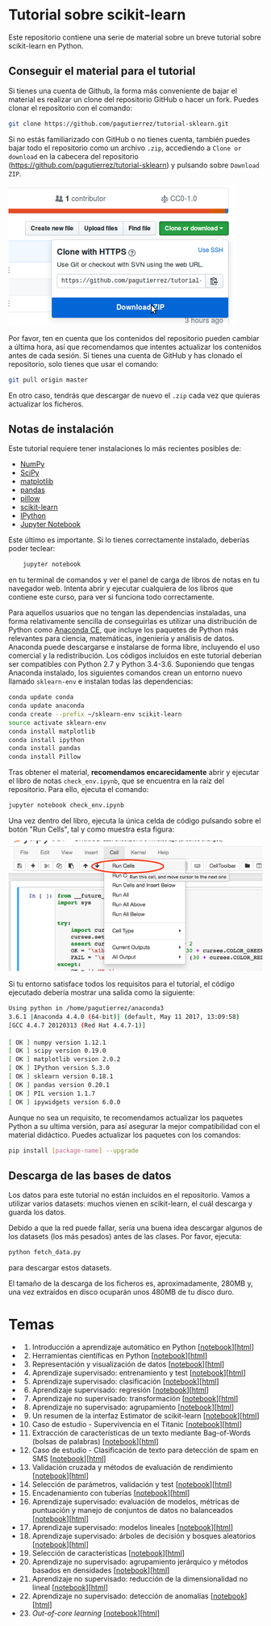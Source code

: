 Tutorial sobre scikit-learn
===========================


Este repositorio contiene una serie de material sobre un breve tutorial sobre scikit-learn en Python.


Conseguir el material para el tutorial
------------------

Si tienes una cuenta de Github, la forma más conveniente de bajar el material es realizar un clone del repositorio GitHub o hacer un fork. Puedes clonar el repositorio con el comando:
```bash
git clone https://github.com/pagutierrez/tutorial-sklearn.git

```

Si no estás familiarizado con GitHub o no tienes cuenta, también puedes bajar todo el repositorio como un archivo `.zip`, accediendo a ``Clone or download`` en la cabecera del repositorio (https://github.com/pagutierrez/tutorial-sklearn) y pulsando sobre ``Download ZIP``.

![](images/download-repo.png)

Por favor, ten en cuenta que los contenidos del repositorio pueden cambiar a última hora, así que recomendamos que intentes actualizar los contenidos antes de cada sesión. Si tienes una cuenta de GitHub y has clonado el repositorio, solo tienes que usar el comando:
```bash
git pull origin master
```
En otro caso, tendrás que descargar de nuevo el `.zip` cada vez que quieras actualizar los ficheros.


Notas de instalación
--------------------

Este tutorial requiere tener instalaciones lo más recientes posibles de:

- [NumPy](http://www.numpy.org)
- [SciPy](http://www.scipy.org)
- [matplotlib](http://matplotlib.org)
- [pandas](http://pandas.pydata.org)
- [pillow](https://python-pillow.org)
- [scikit-learn](http://scikit-learn.org/stable/)
- [IPython](http://ipython.readthedocs.org/en/stable/)
- [Jupyter Notebook](http://jupyter.org)


Este último es importante. Si lo tienes correctamente instalado, deberías poder teclear:
```bash
    jupyter notebook
```
en tu terminal de comandos y ver el panel de carga de libros de notas en tu navegador web. Intenta abrir y ejecutar cualquiera de los libros que contiene este curso, para ver si funciona todo correctamente.

Para aquellos usuarios que no tengan las dependencias instaladas, una forma relativamente sencilla de conseguirlas es utilizar una distribución de Python como [Anaconda CE](http://store.continuum.io/ "Anaconda CE"), que incluye los paquetes de Python más relevantes para ciencia, matemáticas, ingeniería y análisis de datos. Anaconda puede descargarse e instalarse de forma libre, incluyendo el uso comercial y la redistribución. Los códigos incluidos en este tutorial deberían ser compatibles con Python 2.7 y Python 3.4-3.6. Suponiendo que tengas Anaconda instalado, los siguientes comandos crean un entorno nuevo llamado `sklearn-env` e instalan todas las dependencias:
```bash
conda update conda
conda update anaconda
conda create --prefix ~/sklearn-env scikit-learn
source activate sklearn-env
conda install matplotlib
conda install ipython
conda install pandas
conda install Pillow
```

Tras obtener el material, **recomendamos encarecidamente** abrir y ejecutar el libro de notas ``check_env.ipynb``, que se encuentra en la raíz del repositorio. Para ello, ejecuta el comando:
```bash
jupyter notebook check_env.ipynb
```
Una vez dentro del libro, ejecuta la única celda de código pulsando sobre el botón "Run Cells", tal y como muestra esta figura:

![](images/check_env-1.png)

Si tu entorno satisface todos los requisitos para el tutorial, el código ejecutado debería mostrar una salida como la siguiente:
```bash
Using python in /home/pagutierrez/anaconda3
3.6.1 |Anaconda 4.4.0 (64-bit)| (default, May 11 2017, 13:09:58) 
[GCC 4.4.7 20120313 (Red Hat 4.4.7-1)]

[ OK ] numpy version 1.12.1
[ OK ] scipy version 0.19.0
[ OK ] matplotlib version 2.0.2
[ OK ] IPython version 5.3.0
[ OK ] sklearn version 0.18.1
[ OK ] pandas version 0.20.1
[ OK ] PIL version 1.1.7
[ OK ] ipywidgets version 6.0.0
```
Aunque no sea un requisito, te recomendamos actualizar los paquetes Python a su ultima versión, para así asegurar la mejor compatibilidad con el material didáctico. Puedes actualizar los paquetes con los comandos:
```bash
pip install [package-name] --upgrade
```


Descarga de las bases de datos
--------------

Los datos para este tutorial no están incluidos en el repositorio. Vamos a utilizar varios datasets: muchos vienen en scikit-learn, el cuál descarga y guarda los datos.

Debido a que la red puede fallar, sería una buena idea descargar algunos de los datasets (los más pesados) antes de las clases. Por favor, ejecuta:
```bash
python fetch_data.py
```
para descargar estos datasets.

El tamaño de la descarga de los ficheros es, aproximadamente, 280MB y, una vez extraídos en disco ocuparán unos 480MB de tu disco duro.


Temas
=======


- 01. Introducción a aprendizaje automático en Python [[notebook](notebooks-spanish/01-introduccion_aprendizaje_automatico.ipynb)][[html](notebooks-spanish/01-introduccion_aprendizaje_automatico.html)]
- 02. Herramientas científicas en Python [[notebook](notebooks-spanish/)][[html](notebooks-spanish/)]
- 03. Representación y visualización de datos [[notebook](notebooks-spanish/)][[html](notebooks-spanish/)]
- 04. Aprendizaje supervisado: entrenamiento y test [[notebook](notebooks-spanish/)][[html](notebooks-spanish/)]
- 05. Aprendizaje supervisado: clasificación [[notebook](notebooks-spanish/)][[html](notebooks-spanish/)]
- 06. Aprendizaje supervisado: regresión [[notebook](notebooks-spanish/)][[html](notebooks-spanish/)]
- 07. Aprendizaje no supervisado: transformación [[notebook](notebooks-spanish/)][[html](notebooks-spanish/)]
- 08. Aprendizaje no supervisado: agrupamiento [[notebook](notebooks-spanish/)][[html](notebooks-spanish/)]
- 09. Un resumen de la interfaz Estimator de scikit-learn [[notebook](notebooks-spanish/)][[html](notebooks-spanish/)]
- 10. Caso de estudio - Supervivencia en el Titanic [[notebook](notebooks-spanish/)][[html](notebooks-spanish/)]
- 11. Extracción de características de un texto mediante Bag-of-Words (bolsas de palabras) [[notebook](notebooks-spanish/)][[html](notebooks-spanish/)]
- 12. Caso de estudio - Clasificación de texto para detección de spam en SMS [[notebook](notebooks-spanish/)][[html](notebooks-spanish/)]
- 13. Validación cruzada y métodos de evaluación de rendimiento [[notebook](notebooks-spanish/)][[html](notebooks-spanish/)]
- 14. Selección de parámetros, validación y test [[notebook](notebooks-spanish/)][[html](notebooks-spanish/)]
- 15. Encadenamiento con tuberías [[notebook](notebooks-spanish/)][[html](notebooks-spanish/)]
- 16. Aprendizaje supervisado: evaluación de modelos, métricas de puntuación y manejo de conjuntos de datos no balanceados [[notebook](notebooks-spanish/)][[html](notebooks-spanish/)]
- 17. Aprendizaje supervisado: modelos lineales [[notebook](notebooks-spanish/)][[html](notebooks-spanish/)]
- 18. Aprendizaje supervisado: árboles de decisión y bosques aleatorios [[notebook](notebooks-spanish/)][[html](notebooks-spanish/)]
- 19. Selección de características [[notebook](notebooks-spanish/)][[html](notebooks-spanish/)]
- 20. Aprendizaje no supervisado: agrupamiento jerárquico y métodos basados en densidades [[notebook](notebooks-spanish/)][[html](notebooks-spanish/)]
- 21. Aprendizaje no supervisado: reducción de la dimensionalidad no lineal [[notebook](notebooks-spanish/)][[html](notebooks-spanish/)]
- 22. Aprendizaje no supervisado: detección de anomalías [[notebook](notebooks-spanish/)][[html](notebooks-spanish/)]
- 23. *Out-of-core learning* [[notebook](notebooks-spanish/)][[html](notebooks-spanish/)]
